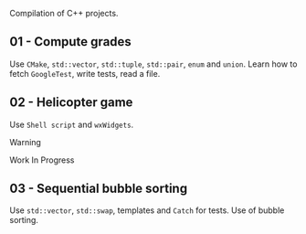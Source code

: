 Compilation of C++ projects.

## 01 - Compute grades

Use `CMake`, `std::vector`, `std::tuple`, `std::pair`, `enum` and `union`.
Learn how to fetch `GoogleTest`, write tests, read a file.

## 02 - Helicopter game

Use `Shell script` and `wxWidgets`.

> [!WARNING]
> Work In Progress

## 03 - Sequential bubble sorting

Use `std::vector`, `std::swap`, templates and `Catch` for tests.
Use of bubble sorting.
